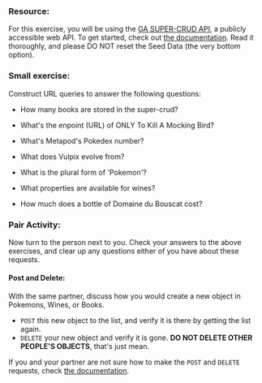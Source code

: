 ### Resource:

For this exercise, you will be using the [GA SUPER-CRUD API](https://den-super-crud.herokuapp.com/), a publicly accessible web API.  To get started, check out [the documentation](https://github.com/den-materials/super-crud-api). Read it thoroughly, and please DO NOT reset the Seed Data (the very bottom option).

### Small exercise: 
Construct URL queries to answer the following questions:

- How many books are stored in the super-crud?
<!-- https://super-crud.herokuapp.com/books -->
- What's the enpoint (URL) of ONLY To Kill A Mocking Bird?
<!-- https://super-crud.herokuapp.com/books/594e48804cccd700112f1b10 -->
- What's Metapod's Pokedex number?
<!-- https://super-crud.herokuapp.com/pokemon/5964278e09c58b0011397f97 -->
- What does Vulpix evolve from?
<!-- https://super-crud.herokuapp.com/pokemon/5964278e09c58b0011397faf -->
- What is the plural form of 'Pokemon'?
<!-- It says in the documentation -->
- What properties are available for wines?
<!-- https://super-crud.herokuapp.com/wines -->
- How much does a bottle of Domaine du Bouscat cost?
<!-- https://super-crud.herokuapp.com/wines/594e48864cccd700112f1b14 -->

### Pair Activity:

Now turn to the person next to you.  Check your answers to the above exercises, and clear up any questions either of you have about these requests.

#### Post and Delete:

With the same partner, discuss how you would create a new object in Pokemons, Wines, or Books.

- `POST` this new object to the list, and verify it is there by getting the list again.
- `DELETE` your new object and verify it is gone.  **DO NOT DELETE OTHER PEOPLE'S OBJECTS**, that's just mean.

If you and your partner are not sure how to make the `POST` and `DELETE` requests, check [the documentation](https://github.com/SF-WDI-LABS/super-crud-api).
